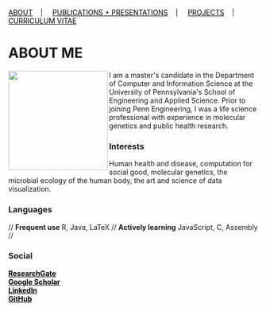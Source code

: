 <div class="topnav">
  <a href="about.html" style="color: rgb(0,0,0)"><font color="000000">ABOUT</font></a>&nbsp;&nbsp;&nbsp;&nbsp;|&nbsp;&nbsp;&nbsp;&nbsp;
  <a href="pubs.html" style="color: rgb(0,0,0)"><font color="000000">PUBLICATIONS + PRESENTATIONS</font></a>&nbsp;&nbsp;&nbsp;&nbsp;|&nbsp;&nbsp;&nbsp;&nbsp;
  <a href="projects.html" style="color: rgb(0,0,0)"><font color="000000">PROJECTS</font></a>&nbsp;&nbsp;&nbsp;&nbsp;|&nbsp;&nbsp;&nbsp;&nbsp;
  <a href="cv.html" style="color: rgb(0,0,0)"><font color="000000">CURRICULUM VITAE</font></a> 
</div>

# ABOUT ME

<img src="https://user-images.githubusercontent.com/50045763/71025066-5043d600-20d4-11ea-9eb8-d3ae779b94ab.jpg" width="200" align="left"/>

I am a master's candidate in the Department of Computer and Information Science at the University of Pennsylvania's School of Engineering and Applied Science. Prior to joining Penn Engineering, I was a life science professional with experience in molecular genetics and public health research.

### Interests

Human health and disease, computation for social good, molecular genetics, the microbial ecology of the human body, the art and science of data visualization.

### Languages

// **Frequent use** R, Java, LaTeX // **Actively learning** JavaScript, C, Assembly //

### Social
<div class="SOCIAL">
  <b><a href="https://www.researchgate.net/profile/Jacqueline_Maasch" style="color: rgb(0,0,0)"><font color="000000">ResearchGate</font></a><br>
  <a href="https://scholar.google.com/citations?user=5l9n9J8AAAAJ&hl=en&oi=ao" style="color: rgb(0,0,0)"><font color="000000">Google Scholar</font></a><br>
  <a href="https://www.linkedin.com/in/jmaasch/" style="color: rgb(0,0,0)"><font color="000000">LinkedIn</font></a><br>
  <a href="https://github.com/jmaasch" style="color: rgb(0,0,0)"><font color="000000">GitHub</font></a></b>
</div>




